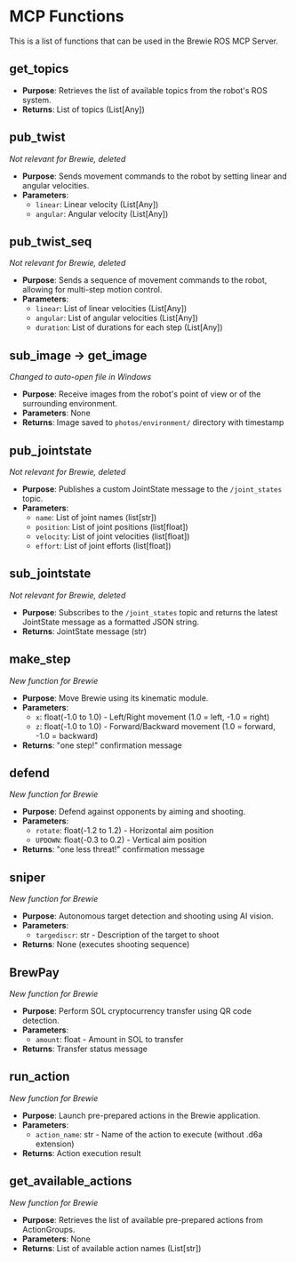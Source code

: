 # MCP Functions

This is a list of functions that can be used in the Brewie ROS MCP Server.

## get_topics 
- **Purpose**: Retrieves the list of available topics from the robot's ROS system.
- **Returns**: List of topics (List[Any])

## pub_twist
*Not relevant for Brewie, deleted*
- **Purpose**: Sends movement commands to the robot by setting linear and angular velocities.
- **Parameters**:
  - `linear`: Linear velocity (List[Any])
  - `angular`: Angular velocity (List[Any])

## pub_twist_seq
*Not relevant for Brewie, deleted*
- **Purpose**: Sends a sequence of movement commands to the robot, allowing for multi-step motion control.
- **Parameters**:
  - `linear`: List of linear velocities (List[Any])
  - `angular`: List of angular velocities (List[Any])
  - `duration`: List of durations for each step (List[Any])
 
## sub_image -> get_image
*Changed to auto-open file in Windows*
- **Purpose**: Receive images from the robot's point of view or of the surrounding environment.
- **Parameters**: None
- **Returns**: Image saved to `photos/environment/` directory with timestamp

## pub_jointstate
*Not relevant for Brewie, deleted*
- **Purpose**: Publishes a custom JointState message to the `/joint_states` topic.
- **Parameters**:
  - `name`: List of joint names (list[str])
  - `position`: List of joint positions (list[float])
  - `velocity`: List of joint velocities (list[float])
  - `effort`: List of joint efforts (list[float])

## sub_jointstate
*Not relevant for Brewie, deleted*
- **Purpose**: Subscribes to the `/joint_states` topic and returns the latest JointState message as a formatted JSON string.
- **Returns**: JointState message (str)

## make_step
*New function for Brewie*
- **Purpose**: Move Brewie using its kinematic module.
- **Parameters**:
  - `x`: float(-1.0 to 1.0) - Left/Right movement (1.0 = left, -1.0 = right)
  - `z`: float(-1.0 to 1.0) - Forward/Backward movement (1.0 = forward, -1.0 = backward)
- **Returns**: "one step!" confirmation message

## defend
*New function for Brewie*
- **Purpose**: Defend against opponents by aiming and shooting.
- **Parameters**:
  - `rotate`: float(-1.2 to 1.2) - Horizontal aim position
  - `UPDOWN`: float(-0.3 to 0.2) - Vertical aim position
- **Returns**: "one less threat!" confirmation message

## sniper
*New function for Brewie*
- **Purpose**: Autonomous target detection and shooting using AI vision.
- **Parameters**:
  - `targediscr`: str - Description of the target to shoot
- **Returns**: None (executes shooting sequence)

## BrewPay
*New function for Brewie*
- **Purpose**: Perform SOL cryptocurrency transfer using QR code detection.
- **Parameters**:
  - `amount`: float - Amount in SOL to transfer
- **Returns**: Transfer status message

## run_action
*New function for Brewie*
- **Purpose**: Launch pre-prepared actions in the Brewie application.
- **Parameters**:
  - `action_name`: str - Name of the action to execute (without .d6a extension)
- **Returns**: Action execution result

## get_available_actions
*New function for Brewie*
- **Purpose**: Retrieves the list of available pre-prepared actions from ActionGroups.
- **Parameters**: None
- **Returns**: List of available action names (List[str])
